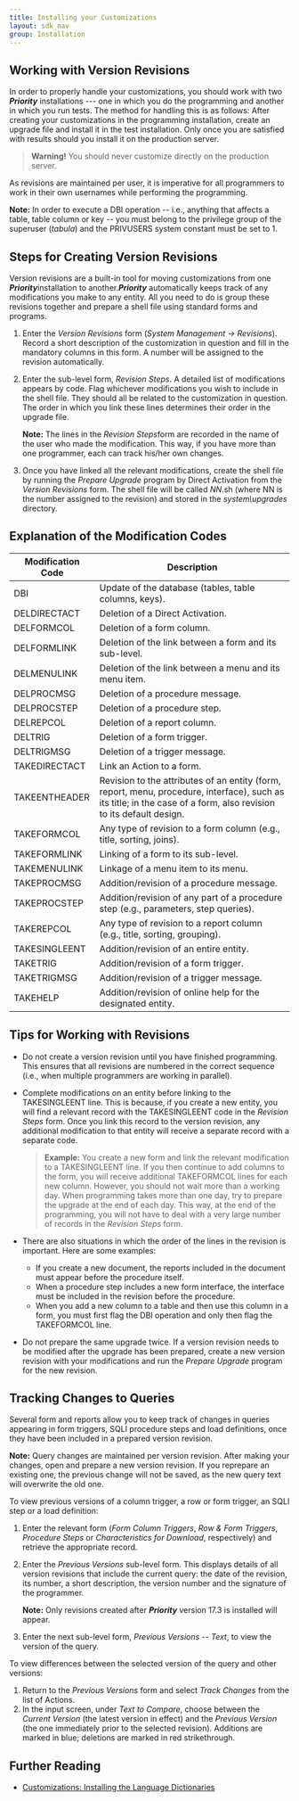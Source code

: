 ```yaml
---
title: Installing your Customizations
layout: sdk_nav
group: Installation
---
```


## Working with Version Revisions 

In order to properly handle your customizations, you should work with
two ***Priority*** installations --- one in which you do the programming
and another in which you run tests. The method for handling this is as
follows: After creating your customizations in the programming
installation, create an upgrade file and install it in the test
installation. Only once you are satisfied with results should you
install it on the production server.

> **Warning!** You should never customize directly on the production
server.

As revisions are maintained per user, it is imperative for all
programmers to work in their own usernames while performing the
programming.

**Note:** In order to execute a DBI operation -- i.e., anything that
affects a table, table column or key -- you must belong to the privilege
group of the superuser (*tabula*) and the PRIVUSERS system constant must
be set to 1.

## Steps for Creating Version Revisions 

Version revisions are a built-in tool for moving customizations from one
***Priority***installation to another.***Priority*** automatically keeps
track of any modifications you make to any entity. All you need to do is
group these revisions together and prepare a shell file using standard
forms and programs.

1.  Enter the *Version Revisions* form (*System Management →
    Revisions*). Record a short description of the customization in
    question and fill in the mandatory columns in this form. A number
    will be assigned to the revision automatically.
2.  Enter the sub-level form, *Revision Steps*. A detailed list of
    modifications appears by code. Flag whichever modifications you wish
    to include in the shell file. They should all be related to the
    customization in question. The order in which you link these lines
    determines their order in the upgrade file.

    **Note:** The lines in the *Revision Steps*form are recorded in
        the name of the user who made the modification. This way, if you
        have more than one programmer, each can track his/her own
        changes.
3.  Once you have linked all the relevant modifications, create the
    shell file by running the *Prepare Upgrade* program by Direct
    Activation from the *Version Revisions* form. The shell file will be
    called *NN*.sh (where NN is the number assigned to the revision) and
    stored in the *system\\upgrades* directory.

## Explanation of the Modification Codes 

| Modification Code | Description |
  |--------------- | ------------ |
  | DBI            | Update of the database (tables, table columns, keys). |
  | DELDIRECTACT   | Deletion of a Direct Activation.
  | DELFORMCOL     | Deletion of a form column.
  | DELFORMLINK    | Deletion of the link between a form and its sub-level.
  | DELMENULINK    | Deletion of the link between a menu and its menu item.
  | DELPROCMSG     | Deletion of a procedure message.
  | DELPROCSTEP    | Deletion of a procedure step.
  | DELREPCOL      | Deletion of a report column.
  | DELTRIG        | Deletion of a form trigger.
  | DELTRIGMSG     | Deletion of a trigger message.
  | TAKEDIRECTACT  | Link an Action to a form.
  | TAKEENTHEADER  | Revision to the attributes of an entity (form, report, menu, procedure, interface), such as its title; in the case of a form, also revision to its default design.
  | TAKEFORMCOL    | Any type of revision to a form column (e.g., title, sorting, joins).
  | TAKEFORMLINK   | Linking of a form to its sub-level.
  | TAKEMENULINK   | Linkage of a menu item to its menu.
  | TAKEPROCMSG    | Addition/revision of a procedure message.
  | TAKEPROCSTEP   | Addition/revision of any part of a procedure step (e.g., parameters, step queries).
  | TAKEREPCOL     | Any type of revision to a report column (e.g., title, sorting, grouping).
  | TAKESINGLEENT  | Addition/revision of an entire entity.
  | TAKETRIG       | Addition/revision of a form trigger.
  | TAKETRIGMSG    | Addition/revision of a trigger message.
  | TAKEHELP       |  Addition/revision of online help for the designated entity.


## Tips for Working with Revisions 

-   Do not create a version revision until you have finished
    programming. This ensures that all revisions are numbered in the
    correct sequence (i.e., when multiple programmers are working in
    parallel).
-   Complete modifications on an entity before linking to the
    TAKESINGLEENT line. This is because, if you create a new entity, you
    will find a relevant record with the TAKESINGLEENT code in the
    *Revision Steps* form. Once you link this record to the version
    revision, any additional modification to that entity will receive a
    separate record with a separate code.

    > **Example:** You create a new form and link the relevant modification
    > to a TAKESINGLEENT line. If you then continue to add columns to the
    > form, you will receive additional TAKEFORMCOL lines for each new
    > column. However, you should not wait more than a working day. When
    > programming takes more than one day, try to prepare the upgrade at the
    > end of each day. This way, at the end of the programming, you will not
    > have to deal with a very large number of records in the *Revision
    > Steps* form.

-   There are also situations in which the order of the lines in the
    revision is important. Here are some examples:
    -   If you create a new document, the reports included in the
        document must appear before the procedure itself.
    -   When a procedure step includes a new form interface, the
        interface must be included in the revision before the procedure.
    -   When you add a new column to a table and then use this column in
        a form, you must first flag the DBI operation and only then flag
        the TAKEFORMCOL line.
-   Do not prepare the same upgrade twice. If a version revision needs
    to be modified after the upgrade has been prepared, create a new
    version revision with your modifications and run the *Prepare
    Upgrade* program for the new revision.

## Tracking Changes to Queries 

Several form and reports allow you to keep track of changes in queries
appearing in form triggers, SQLI procedure steps and load definitions,
once they have been included in a prepared version revision.

**Note:** Query changes are maintained per version revision. After
making your changes, open and prepare a new version revision. If you
reprepare an existing one, the previous change will not be saved, as the
new query text will overwrite the old one.

To view previous versions of a column trigger, a row or form trigger, an
SQLI step or a load definition:

1.  Enter the relevant form (*Form Column Triggers*, *Row & Form
    Triggers*, *Procedure Steps* or *Characteristics for Download*,
    respectively) and retrieve the appropriate record.
2.  Enter the *Previous Versions* sub-level form. This displays details
    of all version revisions that include the current query: the date of
    the revision, its number, a short description, the version number
    and the signature of the programmer.

    **Note:** Only revisions created after ***Priority*** version
        17.3 is installed will appear.
3.  Enter the next sub-level form, *Previous Versions -- Text*, to view
    the version of the query.

To view differences between the selected version of the query and other
versions:

1.  Return to the *Previous Versions* form and select *Track Changes*
    from the list of Actions.
2.  In the input screen, under *Text to Compare*, choose between the
    *Current Version* (the latest version in effect) and the *Previous
    Version* (the one immediately prior to the selected revision). Additions are marked in blue; deletions are marked
    in red strikethrough.

## Further Reading 

-   [Customizations: Installing the Language
    Dictionaries](Customizations:_Installing-the-Language-Dictionaries )
